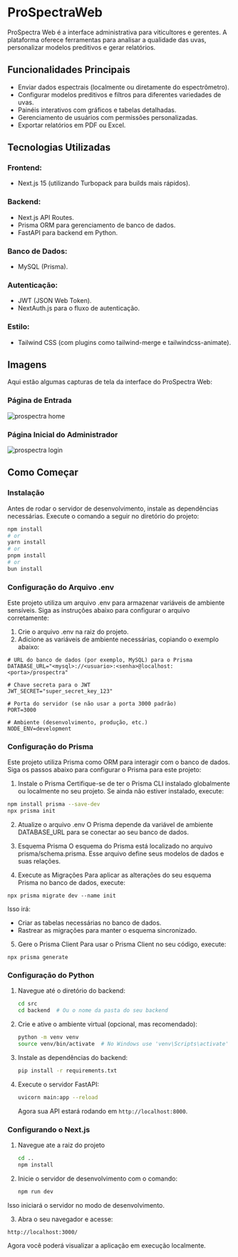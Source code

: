 # ProSpectraWeb
ProSpectra Web é a interface administrativa para viticultores e gerentes. A plataforma oferece ferramentas para analisar a qualidade das uvas, personalizar modelos preditivos e gerar relatórios.

## Funcionalidades Principais
- Enviar dados espectrais (localmente ou diretamente do espectrômetro).
- Configurar modelos preditivos e filtros para diferentes variedades de uvas.
- Painéis interativos com gráficos e tabelas detalhadas.
- Gerenciamento de usuários com permissões personalizadas.
- Exportar relatórios em PDF ou Excel.

## Tecnologias Utilizadas
### Frontend:
- Next.js 15 (utilizando Turbopack para builds mais rápidos).
### Backend:
- Next.js API Routes.
- Prisma ORM para gerenciamento de banco de dados.
- FastAPI para backend em Python.
### Banco de Dados:
- MySQL (Prisma).
### Autenticação:
- JWT (JSON Web Token).
- NextAuth.js para o fluxo de autenticação.
### Estilo:
- Tailwind CSS (com plugins como tailwind-merge e tailwindcss-animate).

## Imagens
Aqui estão algumas capturas de tela da interface do ProSpectra Web:

### Página de Entrada

![prospectra home](https://github.com/user-attachments/assets/c0030ab6-518d-49f4-b602-817efe221802)

### Página Inicial do Administrador

![prospectra login](https://github.com/user-attachments/assets/97f0f17e-387c-421d-9eb1-2b1a2c34f3af)

## Como Começar

### Instalação
Antes de rodar o servidor de desenvolvimento, instale as dependências necessárias. Execute o comando a seguir no diretório do projeto:

```bash
npm install
# or
yarn install
# or
pnpm install
# or
bun install
```

### Configuração do Arquivo .env
Este projeto utiliza um arquivo .env para armazenar variáveis de ambiente sensíveis. Siga as instruções abaixo para configurar o arquivo corretamente:

1. Crie o arquivo .env na raiz do projeto.
2. Adicione as variáveis de ambiente necessárias, copiando o exemplo abaixo:

```env
# URL do banco de dados (por exemplo, MySQL) para o Prisma
DATABASE_URL="<mysql>://<usuario>:<senha>@localhost:<porta>/prospectra"

# Chave secreta para o JWT
JWT_SECRET="super_secret_key_123"

# Porta do servidor (se não usar a porta 3000 padrão)
PORT=3000

# Ambiente (desenvolvimento, produção, etc.)
NODE_ENV=development
```

### Configuração do Prisma

Este projeto utiliza Prisma como ORM para interagir com o banco de dados. Siga os passos abaixo para configurar o Prisma para este projeto:

1. Instale o Prisma
Certifique-se de ter o Prisma CLI instalado globalmente ou localmente no seu projeto. Se ainda não estiver instalado, execute:

```bash
npm install prisma --save-dev
npx prisma init
```

2. Atualize o arquivo .env
O Prisma depende da variável de ambiente DATABASE_URL para se conectar ao seu banco de dados.

3. Esquema Prisma
O esquema do Prisma está localizado no arquivo prisma/schema.prisma. Esse arquivo define seus modelos de dados e suas relações.

4. Execute as Migrações
Para aplicar as alterações do seu esquema Prisma no banco de dados, execute:

```
npx prisma migrate dev --name init
```
Isso irá:

- Criar as tabelas necessárias no banco de dados.
- Rastrear as migrações para manter o esquema sincronizado.
5. Gere o Prisma Client
Para usar o Prisma Client no seu código, execute:

```
npx prisma generate
```

### Configuração do Python

1. Navegue até o diretório do backend:

    ```bash
    cd src
    cd backend  # Ou o nome da pasta do seu backend
    ```

2. Crie e ative o ambiente virtual (opcional, mas recomendado):

    ```bash
    python -m venv venv
    source venv/bin/activate  # No Windows use 'venv\Scripts\activate'
    ```

3. Instale as dependências do backend:

    ```bash
    pip install -r requirements.txt
    ```

4. Execute o servidor FastAPI:

    ```bash
    uvicorn main:app --reload
    ```

   Agora sua API estará rodando em `http://localhost:8000`.

### Configurando o Next.js

1. Navegue ate a raiz do projeto
    ```bash
    cd ..
    npm install
    ```

2. Inicie o servidor de desenvolvimento com o comando:
    ```bash
    npm run dev
    ```
Isso iniciará o servidor no modo de desenvolvimento.

3. Abra o seu navegador e acesse:
```
http://localhost:3000/
```
Agora você poderá visualizar a aplicação em execução localmente.